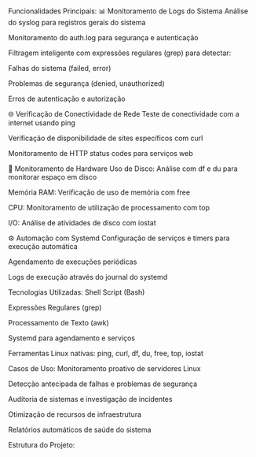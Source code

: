 Funcionalidades Principais:
📊 Monitoramento de Logs do Sistema
Análise do syslog para registros gerais do sistema

Monitoramento do auth.log para segurança e autenticação

Filtragem inteligente com expressões regulares (grep) para detectar:

Falhas do sistema (failed, error)

Problemas de segurança (denied, unauthorized)

Erros de autenticação e autorização

🌐 Verificação de Conectividade de Rede
Teste de conectividade com a internet usando ping

Verificação de disponibilidade de sites específicos com curl

Monitoramento de HTTP status codes para serviços web

💾 Monitoramento de Hardware
Uso de Disco: Análise com df e du para monitorar espaço em disco

Memória RAM: Verificação de uso de memória com free

CPU: Monitoramento de utilização de processamento com top

I/O: Análise de atividades de disco com iostat

⚙️ Automação com Systemd
Configuração de serviços e timers para execução automática

Agendamento de execuções periódicas

Logs de execução através do journal do systemd

Tecnologias Utilizadas:
Shell Script (Bash)

Expressões Regulares (grep)

Processamento de Texto (awk)

Systemd para agendamento e serviços

Ferramentas Linux nativas: ping, curl, df, du, free, top, iostat

Casos de Uso:
Monitoramento proativo de servidores Linux

Detecção antecipada de falhas e problemas de segurança

Auditoria de sistemas e investigação de incidentes

Otimização de recursos de infraestrutura

Relatórios automáticos de saúde do sistema

Estrutura do Projeto:
